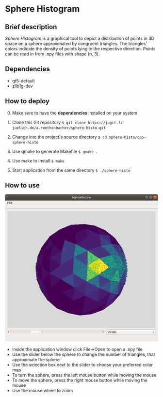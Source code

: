 # Sphere Histogram
## Brief description
_Sphere Histogram_ is a graphical tool to depict a distribution of points in 3D space on a sphere approximated by congruent triangles. The triangles' colors indicate the density of points lying in the respective direction.
Points can be read in from .npy files with shape (n, 3).

## Dependencies
- qt5-default
- zlib1g-dev

## How to deploy
0. Make sure to have the __dependencies__ installed on your system

1. Clone this Git repository
`$ git clone https://jugit.fz-juelich.de/a.roethenbacher/sphere-histo.git`

2. Change into the project's source directory
`$ cd sphere-histo/cpp-sphere-histo`

3. Use qmake to generate Makefile
`$ qmake .`

4. Use make to install
`$ make`

5. Start application from the same directory
`$ ./sphere-histo`

## How to use

![Example image](sphere-histo-example.png "Example of application window with opened point file")

- Inside the application window click File->Open to open a .npy file
- Use the slider below the sphere to change the number of triangles, that approximate the sphere
- Use the selection box next to the slider to choose your preferred color map
- To turn the sphere, press the left mouse button while moving the mouse
- To move the sphere, press the right mouse button while moving the mouse
- Use the mouse wheel to zoom
